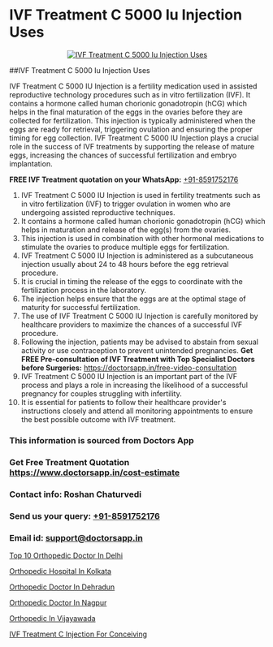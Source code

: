 # IVF Treatment C 5000 Iu Injection Uses

<p align="center">
  <a href="https://doctorsapp.in/treatment/ivf-treatment">
    <img src="https://doctorsapp.co.in/uploads/treatment_image/ICSI.jpg" alt="IVF Treatment C 5000 Iu Injection Uses">
  </a>
</p>
##IVF Treatment C 5000 Iu Injection Uses

IVF Treatment C 5000 IU Injection is a fertility medication used in assisted reproductive technology procedures such as in vitro fertilization (IVF). It contains a hormone called human chorionic gonadotropin (hCG) which helps in the final maturation of the eggs in the ovaries before they are collected for fertilization. This injection is typically administered when the eggs are ready for retrieval, triggering ovulation and ensuring the proper timing for egg collection. IVF Treatment C 5000 IU Injection plays a crucial role in the success of IVF treatments by supporting the release of mature eggs, increasing the chances of successful fertilization and embryo implantation.

**FREE IVF Treatment quotation on your WhatsApp:**  [+91-8591752176](https://api.whatsapp.com/send?phone=8591752176)

1) IVF Treatment C 5000 IU Injection is used in fertility treatments such as in vitro fertilization (IVF) to trigger ovulation in women who are undergoing assisted reproductive techniques.
2) It contains a hormone called human chorionic gonadotropin (hCG) which helps in maturation and release of the egg(s) from the ovaries.
3) This injection is used in combination with other hormonal medications to stimulate the ovaries to produce multiple eggs for fertilization.
4) IVF Treatment C 5000 IU Injection is administered as a subcutaneous injection usually about 24 to 48 hours before the egg retrieval procedure.
5) It is crucial in timing the release of the eggs to coordinate with the fertilization process in the laboratory.
6) The injection helps ensure that the eggs are at the optimal stage of maturity for successful fertilization.
7) The use of IVF Treatment C 5000 IU Injection is carefully monitored by healthcare providers to maximize the chances of a successful IVF procedure.
8) Following the injection, patients may be advised to abstain from sexual activity or use contraception to prevent unintended pregnancies.
**Get FREE Pre-consultation of IVF Treatment with Top Specialist Doctors before Surgeries:** https://doctorsapp.in/free-video-consultation
9) IVF Treatment C 5000 IU Injection is an important part of the IVF process and plays a role in increasing the likelihood of a successful pregnancy for couples struggling with infertility.
10) It is essential for patients to follow their healthcare provider's instructions closely and attend all monitoring appointments to ensure the best possible outcome with IVF treatment.

### This information is sourced from Doctors App 
### Get Free Treatment Quotation https://www.doctorsapp.in/cost-estimate
### Contact info: Roshan Chaturvedi 
### Send us your query: [+91-8591752176](https://api.whatsapp.com/send?phone=8591752176) 
### Email id: support@doctorsapp.in

[Top 10 Orthopedic Doctor In Delhi](https://www.linkedin.com/pulse/top-10-orthopedic-doctor-delhi-doctorsapp-dhaka-fkj2e?trackingId=WwSev6KJciMtx8RfVtpv6Q%3D%3D&lipi=urn%3Ali%3Apage%3Ad_flagship3_company_admin%3Bo%2BosOGJBSO63YocmsfjAZA%3D%3D)

[Orthopedic Hospital In Kolkata](https://www.linkedin.com/pulse/orthopedic-hospital-kolkata-doctorsapp-khulna-jdlqe?trackingId=s%2F4f8WdMHJYoxw%2B1VpENug%3D%3D&lipi=urn%3Ali%3Apage%3Ad_flagship3_company_admin%3BEfzsr1%2BmQ6eR1XkJR7MU1A%3D%3D)

[Orthopedic Doctor In Dehradun](https://medium.com/@vimalrana22/orthopedic-doctor-in-dehradun-a6c0bcc6ead0)

[Orthopedic Doctor In Nagpur](https://medium.com/@vimalrana22/orthopedic-doctor-in-nagpur-fb86f7f294aa)

[Orthopedic In Vijayawada](https://doctors-apps.github.io/doctorsapp/orthopedic-in-vijayawada)

[IVF Treatment C Injection For Conceiving](https://doctors-apps.github.io/doctorsapp/ivf-treatment-c-injection-for-conceiving)

